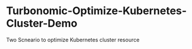 # Turbonomic-Optimize-Kubernetes-Cluster-Demo
Two Scneario to optimize Kubernetes cluster resource 
